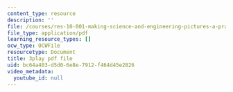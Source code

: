 ```yaml
---
content_type: resource
description: ''
file: /courses/res-10-001-making-science-and-engineering-pictures-a-practical-guide-to-presenting-your-work-spring-2016/bc64a403d5d06e8e7912f464d45e2826_qE0eHhe6muY.pdf
file_type: application/pdf
learning_resource_types: []
ocw_type: OCWFile
resourcetype: Document
title: 3play pdf file
uid: bc64a403-d5d0-6e8e-7912-f464d45e2826
video_metadata:
  youtube_id: null
---
```

